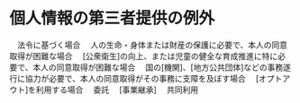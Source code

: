 # 個人情報の第三者提供の例外
　法令に基づく場合
　人の生命・身体または財産の保護に必要で、本人の同意取得が困難な場合
　[公衆衛生]の向上、または児童の健全な育成推進に特に必要で、本人の同意取得が困難な場合
　国の[機関]、[地方公共団体]などの事務遂行に協力が必要で、本人の同意取得がその事務に支障を及ぼす場合
　[オプトアウト]を利用する場合
　委託
　[事業継承]
　共同利用
